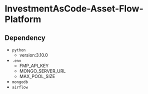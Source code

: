 # InvestmentAsCode-Asset-Flow-Platform




## Dependency
- `python`
  - version:3.10.0
- `.env`
  - FMP_API_KEY
  - MONGO_SERVER_URL
  - MAX_POOL_SIZE
- `mongodb`
- `airflow`
